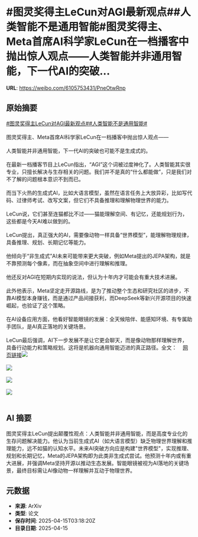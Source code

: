 # #图灵奖得主LeCun对AGI最新观点##人类智能不是通用智能#图灵奖得主、Meta首席AI科学家LeCun在一档播客中抛出惊人观点——人类智能并非通用智能，下一代AI的突破...

**URL**: https://weibo.com/6105753431/PneOtwRnp

## 原始摘要

<a href="https://m.weibo.cn/search?containerid=231522type%3D1%26t%3D10%26q%3D%23%E5%9B%BE%E7%81%B5%E5%A5%96%E5%BE%97%E4%B8%BBLeCun%E5%AF%B9AGI%E6%9C%80%E6%96%B0%E8%A7%82%E7%82%B9%23&amp;extparam=%23%E5%9B%BE%E7%81%B5%E5%A5%96%E5%BE%97%E4%B8%BBLeCun%E5%AF%B9AGI%E6%9C%80%E6%96%B0%E8%A7%82%E7%82%B9%23" data-hide=""><span class="surl-text">#图灵奖得主LeCun对AGI最新观点#</span></a><a href="https://m.weibo.cn/search?containerid=231522type%3D1%26t%3D10%26q%3D%23%E4%BA%BA%E7%B1%BB%E6%99%BA%E8%83%BD%E4%B8%8D%E6%98%AF%E9%80%9A%E7%94%A8%E6%99%BA%E8%83%BD%23&amp;extparam=%23%E4%BA%BA%E7%B1%BB%E6%99%BA%E8%83%BD%E4%B8%8D%E6%98%AF%E9%80%9A%E7%94%A8%E6%99%BA%E8%83%BD%23" data-hide=""><span class="surl-text">#人类智能不是通用智能#</span></a><br><br>图灵奖得主、Meta首席AI科学家LeCun在一档播客中抛出惊人观点——<br><br>人类智能并非通用智能，下一代AI的突破也可能不是生成式的。<br><br>在最新一档播客节目上LeCun指出，“AGI”这个词被过度神化了。人类智能其实很专业，只擅长解决与生存相关的问题。我们并不是真的“什么都能做”，只是我们对不了解的问题根本意识不到而已。<br><br>而当下火热的生成式AI，比如大语言模型，虽然在语言任务上大放异彩，比如写代码、过律师考试、改写文案，但它们不具备推理和理解物理世界的能力。<br><br>LeCun说，它们甚至连猫都比不过——猫能理解空间、有记忆，还能规划行为，这些都是今天AI难以做到的。<br><br>LeCun提出，真正强大的AI，需要像动物一样具备“世界模型”，能理解物理规律，具备推理、规划、长期记忆等能力。<br><br>他倾向于“非生成式”AI未来可能带来更大突破，例如Meta提出的JEPA架构，就是不靠预测每个像素，而在抽象空间中进行理解和推理。<br><br>他还反对AGI在短期内实现的说法，但认为十年内才可能会有重大技术进展。<br><br>此外他表示，Meta坚定走开源路线，是为了推动整个生态和研究社区的进步，不靠AI模型本身赚钱，而是通过产品间接获利，而DeepSeek等新兴开源项目的快速崛起，也验证了这个策略。<br><br>在AI设备应用方面，他看好智能眼镜的发展：全天候陪伴、能感知环境、有专属助手团队，是AI真正落地的关键场景。<br><br>LeCun最后强调，AI下一步发展不是让它更会聊天，而是像动物那样理解世界，具备行动能力和策略规划。这将是机器向通用智能迈进的真正路径。全文：<a href="https://weibo.cn/sinaurl?u=https%3A%2F%2Fmp.weixin.qq.com%2Fs%2Fkl2rkb1d4aoS2PsNK3I5_w" data-hide=""><span class="url-icon"><img style="width: 1rem;height: 1rem" src="https://h5.sinaimg.cn/upload/2015/09/25/3/timeline_card_small_web_default.png" referrerpolicy="no-referrer"></span><span class="surl-text">网页链接</span></a><img style="" src="https://tvax1.sinaimg.cn/large/006Fd7o3gy1i0ggvwioaqj30ka0bfwky.jpg" referrerpolicy="no-referrer"><br><br><img style="" src="https://tvax3.sinaimg.cn/large/006Fd7o3gy1i0ggvxpv8cj30zk0oqka0.jpg" referrerpolicy="no-referrer"><br><br><img style="" src="https://tvax3.sinaimg.cn/large/006Fd7o3gy1i0ggvz8pq3j30zk0juan3.jpg" referrerpolicy="no-referrer"><br><br><img style="" src="https://tvax4.sinaimg.cn/large/006Fd7o3gy1i0ggw0mi9pj30zk0jsk44.jpg" referrerpolicy="no-referrer"><br><br>

## AI 摘要

图灵奖得主LeCun提出颠覆性观点：人类智能并非通用智能，而是高度专业化的生存问题解决能力。他认为当前生成式AI（如大语言模型）缺乏物理世界理解和推理能力，远不如猫的认知水平。未来AI突破方向应是构建"世界模型"，实现推理、规划和长期记忆，Meta的JEPA架构即为此类非生成式尝试。他预测十年内或有重大进展，并强调Meta坚持开源以推动生态发展。智能眼镜被视为AI落地的关键场景，最终目标需让AI像动物一样理解并互动于物理世界。

## 元数据

- **来源**: ArXiv
- **类型**: 论文
- **保存时间**: 2025-04-15T03:18:20Z
- **目录日期**: 2025-04-15
